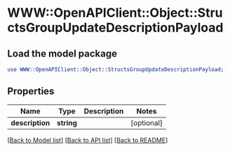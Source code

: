 # WWW::OpenAPIClient::Object::StructsGroupUpdateDescriptionPayload

## Load the model package
```perl
use WWW::OpenAPIClient::Object::StructsGroupUpdateDescriptionPayload;
```

## Properties
Name | Type | Description | Notes
------------ | ------------- | ------------- | -------------
**description** | **string** |  | [optional] 

[[Back to Model list]](../README.md#documentation-for-models) [[Back to API list]](../README.md#documentation-for-api-endpoints) [[Back to README]](../README.md)


